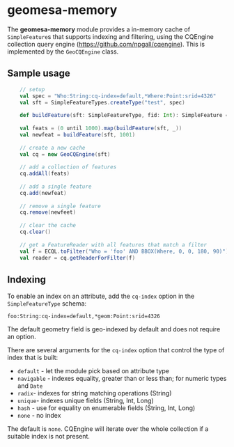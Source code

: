 # geomesa-memory

The **geomesa-memory** module provides a in-memory cache of ``SimpleFeature``s
that supports indexing and filtering, using the CQEngine collection query 
engine (https://github.com/npgall/cqengine). This is implemented by the
``GeoCQEngine`` class.

## Sample usage

```scala
    // setup
    val spec = "Who:String:cq-index=default,*Where:Point:srid=4326"
    val sft = SimpleFeatureTypes.createType("test", spec)
    
    def buildFeature(sft: SimpleFeatureType, fid: Int): SimpleFeature = ...
    
    val feats = (0 until 1000).map(buildFeature(sft, _))
    val newfeat = buildFeature(sft, 1001)
    
    // create a new cache
    val cq = new GeoCQEngine(sft)
    
    // add a collection of features
    cq.addAll(feats)
    
    // add a single feature
    cq.add(newfeat)
    
    // remove a single feature
    cq.remove(newfeet)
    
    // clear the cache
    cq.clear()
    
    // get a FeatureReader with all features that match a filter
    val f = ECQL.toFilter("Who = 'foo' AND BBOX(Where, 0, 0, 180, 90)")
    val reader = cq.getReaderForFilter(f)
```


## Indexing

To enable an index on an attribute, add the ``cq-index`` option in the 
``SimpleFeatureType`` schema:

    foo:String:cq-index=default,*geom:Point:srid=4326
    
The default geometry field is geo-indexed by default and does not require
an option.
    
There are several arguments for the ``cq-index`` option that control
the type of index that is built:

 * ``default`` - let the module pick based on attribute type
 * ``navigable`` - indexes equality, greater than or less than; for numeric types and ``Date``
 * ``radix``- indexes for string matching operations (String)
 * ``unique``- indexes unique fields (String, Int, Long)
 * ``hash`` - use for equality on enumerable fields (String, Int, Long)
 * ``none`` - no index
 
The default is ``none``. CQEngine will iterate over the whole collection
if a suitable index is not present.